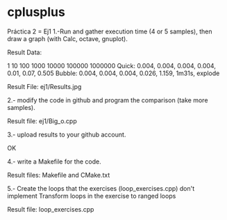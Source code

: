 cplusplus
=========
Práctica 2 = Ej1
1.-Run and gather execution time (4 or 5 samples), then draw a graph (with Calc, octave, gnuplot).

Result Data:

1 10 100 1000 10000 100000 1000000 
Quick: 0.004, 0.004, 0.004, 0.004, 0.01, 0.07, 0.505
Bubble: 0.004, 0.004, 0.004, 0.026, 1.159, 1m31s, explode

Result File: ej1/Results.jpg

2.- modify the code in github and program the comparison (take more samples).

Result file: ej1/Big_o.cpp

3.- upload results to your github account. 

OK

4.- write a Makefile for the code.

Result files: Makefile and CMake.txt

5.- Create the loops that the exercises (loop_exercises.cpp) don't implement
Transform loops in the exercise to ranged loops

Result file: loop_exercises.cpp
